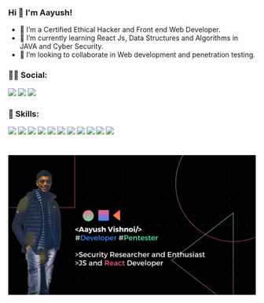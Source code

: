 ### Hi 👋 I'm Aayush!

<!--
**aayush-vish/aayush-vish** is a ✨ _special_ ✨ repository because its `README.md` (this file) appears on your GitHub profile.
Here are some ideas to get you started:
-->
- 🔭 I’m a Certified Ethical Hacker and Front end Web Developer.
- 🌱 I’m currently learning React Js, Data Structures and Algorithms in JAVA and Cyber Security.
- 👯 I’m looking to collaborate in Web development and penetration testing.
### 👨👩 Social:

[<img src="https://img.shields.io/badge/linkedin-%230077B5.svg?&style=for-the-badge&logo=linkedin&logoColor=white"/>](https://linkedin.com/in/aayush-vishnoi-2b53b01b0/)
[<img src="https://img.shields.io/badge/github-%23100000.svg?&style=for-the-badge&logo=github&logoColor=white "/>](https://github.com/aayush-vish)
[<img src="https://img.shields.io/badge/instagram-%23E4405F.svg?&style=for-the-badge&logo=instagram&logoColor=white"/>](https://instagram.com/vishnoi_aayush)

### 🚀 Skills:
<img src="https://img.shields.io/badge/html5%20-%23E34F26.svg?&style=for-the-badge&logo=html5&logoColor=white"/>  <img src="https://img.shields.io/badge/css-%23239120.svg?&style=flat-square&logo=css3&logoColor=white"/>  <img src="https://img.shields.io/badge/javascript%20-%23323330.svg?&style=for-the-badge&logo=javascript&logoColor=%23F7DF1E"/>  <img src="https://img.shields.io/badge/c%20-%2300599C.svg?&style=for-the-badge&logo=c&logoColor=whit"/>  <img src="https://img.shields.io/badge/c++%20-%2300599C.svg?&style=for-the-badge&logo=c%2B%2B&logoColor=white"/>  <img src="https://img.shields.io/badge/java-%23ED8B00.svg?&style=for-the-badge&logo=java&logoColor=white"/>  <img src="https://img.shields.io/badge/react%20-%2320232a.svg?&style=for-the-badge&logo=react&logoColor=%2361DAFB"/>  <img src="https://img.shields.io/badge/react_native%20-%2320232a.svg?&style=for-the-badge&logo=react&logoColor=%2361DAFB"/>  <img src="https://img.shields.io/badge/bootstrap%20-%23563D7C.svg?&style=for-the-badge&logo=bootstrap&logoColor=white"/>  <img src="https://img.shields.io/badge/jquery%20-%230769AD.svg?&style=for-the-badge&logo=jquery&logoColor=white"/>  <img src="https://img.shields.io/badge/mysql-%2300f.svg?&style=for-the-badge&logo=mysql&logoColor=white"/>  


<h1 align="center">
  <img src="Github Banner.png"/>
</h1>
 

